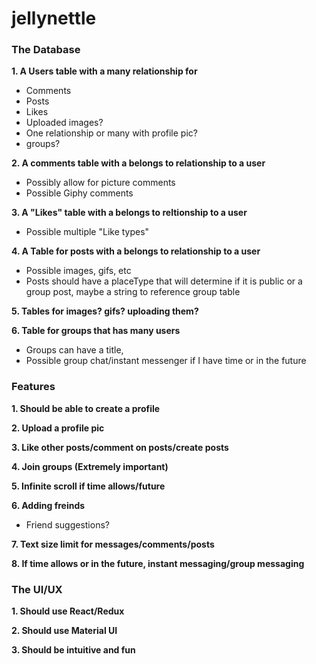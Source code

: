 # jellynettle
### The Database
**1.   A Users table with a many relationship for**
  * Comments
  * Posts 
  * Likes
  * Uploaded images?
  * One relationship or many with profile pic?
  * groups?
  
  
**2.   A comments table with a belongs to relationship to a user**
  * Possibly allow for picture comments
  * Possible Giphy comments
  
  
**3.   A "Likes" table with a belongs to reltionship to a user**
  * Possible multiple "Like types"
  
  
**4.   A Table for posts with a belongs to relationship to a user**
  * Possible images, gifs, etc
  * Posts should have a placeType that will determine if it is public or a group post, maybe a string to reference group table
  
  
**5.   Tables for images? gifs? uploading them?**

**6.   Table for groups that has many users**
 * Groups can have a title, 
 * Possible group chat/instant messenger if I have time or in the future
 
 ### Features 
 **1.   Should be able to create a profile**
 
 **2.   Upload a profile pic**
 
 **3.   Like other posts/comment on posts/create posts**
 
 **4.   Join groups (Extremely important)**
 
 **5.   Infinite scroll if time allows/future**
 
 **6.   Adding freinds**
  * Friend suggestions?
  
  **7.   Text size limit for messages/comments/posts**
 
 **8.   If time allows or in the future, instant messaging/group messaging**
 
 
 
 
### The UI/UX
**1.   Should use React/Redux**

**2.   Should use Material UI**

**3.   Should be intuitive and fun**


